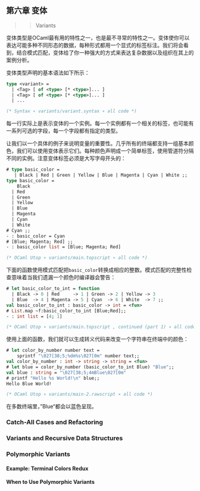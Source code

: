 ## 第六章 变体
>> Variants

变体类型是OCaml最有用的特性之一，也是最不寻常的特性之一。变体使你可以表达可能多种不同形态的数据，每种形式都用一个显式的标签标注。我们将会看到，结合模式匹配，变体给了你一种强大的方式来表达复杂数据以及组织在其上的案例分析。

变体类型声明的基本语法如下所示：
```ocaml
type <variant> =
  | <Tag> [ of <type> [* <type>]... ]
  | <Tag> [ of <type> [* <type>]... ]
  | ...

(* Syntax ∗ variants/variant.syntax ∗ all code *)
```
每一行实际上是表示变体的一个实例。每一个实例都有一个相关的标签，也可能有一系列可选的字段，每一个字段都有指定的类型。

让我们以一个具体的例子来说明变量的重要性。几乎所有的终端都支持一组基本颜色，我们可以使用变体表示它们。每种颜色声明成一个简单标签，使用管道符分隔不同的实例。注意变体标签必须是大写字母开头的：
```ocaml
# type basic_color =
   | Black | Red | Green | Yellow | Blue | Magenta | Cyan | White ;;
type basic_color =
    Black
  | Red
  | Green
  | Yellow
  | Blue
  | Magenta
  | Cyan
  | White
# Cyan ;;
- : basic_color = Cyan
# [Blue; Magenta; Red] ;;
- : basic_color list = [Blue; Magenta; Red]

(* OCaml Utop ∗ variants/main.topscript ∗ all code *)
```
下面的函数使用模式匹配把`basic_color`转换成相应的整数。模式匹配的完整性检查意味着当我们遗漏一个颜色时编译器会警告：
```ocaml
# let basic_color_to_int = function
  | Black -> 0 | Red     -> 1 | Green -> 2 | Yellow -> 3
  | Blue  -> 4 | Magenta -> 5 | Cyan  -> 6 | White  -> 7 ;;
val basic_color_to_int : basic_color -> int = <fun>
# List.map ~f:basic_color_to_int [Blue;Red];;
- : int list = [4; 1]

(* OCaml Utop ∗ variants/main.topscript , continued (part 1) ∗ all code *)
```
使用上面的函数，我们就可以生成转义代码来改变一个字符串在终端中的颜色：
```ocaml
# let color_by_number number text =
    sprintf "\027[38;5;%dm%s\027[0m" number text;;
val color_by_number : int -> string -> string = <fun>
# let blue = color_by_number (basic_color_to_int Blue) "Blue";;
val blue : string = "\027[38;5;4mBlue\027[0m"
# printf "Hello %s World!\n" blue;;
Hello Blue World!

(* OCaml Utop ∗ variants/main-2.rawscript ∗ all code *)
```
在多数终端里，”Blue“都会以蓝色呈现。

### Catch-All Cases and Refactoring
### Variants and Recursive Data Structures
### Polymorphic Variants
#### Example: Terminal Colors Redux
#### When to Use Polymorphic Variants
